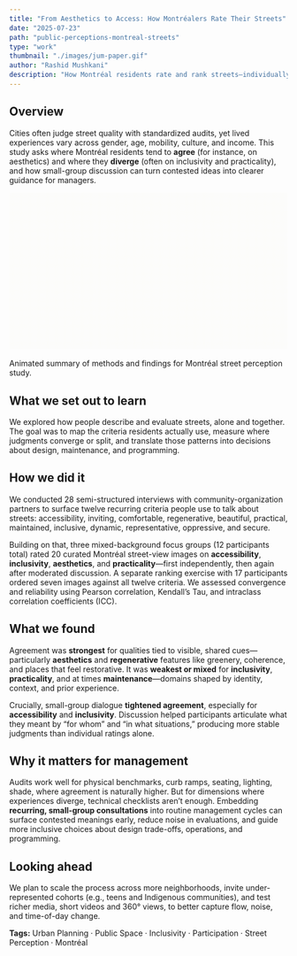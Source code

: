 ```yaml
---
title: "From Aesthetics to Access: How Montréalers Rate Their Streets"
date: "2025-07-23"
path: "public-perceptions-montreal-streets"
type: "work"
thumbnail: "./images/jum-paper.gif"
author: "Rashid Mushkani"
description: "How Montréal residents rate and rank streets—individually and in small groups—and what that means for managing more inclusive public spaces."
---
```


## Overview

Cities often judge street quality with standardized audits, yet lived experiences vary across gender, age, mobility, culture, and income. This study asks where Montréal residents tend to **agree** (for instance, on aesthetics) and where they **diverge** (often on inclusivity and practicality), and how small-group discussion can turn contested ideas into clearer guidance for managers.

<div className="image-gallery">
  <div className="gallery-item">
    <img src="./images/jum-paper.gif" alt="Animated summary of methods and findings for Montréal street perception study." />
    <div className="caption">
      <p className="caption-text">Animated summary of methods and findings for Montréal street perception study.</p>
    </div>
  </div>
</div>

## What we set out to learn

We explored how people describe and evaluate streets, alone and together. The goal was to map the criteria residents actually use, measure where judgments converge or split, and translate those patterns into decisions about design, maintenance, and programming.

## How we did it

We conducted 28 semi-structured interviews with community-organization partners to surface twelve recurring criteria people use to talk about streets: accessibility, inviting, comfortable, regenerative, beautiful, practical, maintained, inclusive, dynamic, representative, oppressive, and secure.

Building on that, three mixed-background focus groups (12 participants total) rated 20 curated Montréal street-view images on **accessibility**, **inclusivity**, **aesthetics**, and **practicality**—first independently, then again after moderated discussion. A separate ranking exercise with 17 participants ordered seven images against all twelve criteria. We assessed convergence and reliability using Pearson correlation, Kendall’s Tau, and intraclass correlation coefficients (ICC).

## What we found

Agreement was **strongest** for qualities tied to visible, shared cues—particularly **aesthetics** and **regenerative** features like greenery, coherence, and places that feel restorative. It was **weakest or mixed** for **inclusivity**, **practicality**, and at times **maintenance**—domains shaped by identity, context, and prior experience.

Crucially, small-group dialogue **tightened agreement**, especially for **accessibility** and **inclusivity**. Discussion helped participants articulate what they meant by “for whom” and “in what situations,” producing more stable judgments than individual ratings alone.

## Why it matters for management

Audits work well for physical benchmarks, curb ramps, seating, lighting, shade, where agreement is naturally higher. But for dimensions where experiences diverge, technical checklists aren’t enough. Embedding **recurring, small-group consultations** into routine management cycles can surface contested meanings early, reduce noise in evaluations, and guide more inclusive choices about design trade-offs, operations, and programming.

## Looking ahead

We plan to scale the process across more neighborhoods, invite under-represented cohorts (e.g., teens and Indigenous communities), and test richer media, short videos and 360° views, to better capture flow, noise, and time-of-day change.

**Tags:** Urban Planning · Public Space · Inclusivity · Participation · Street Perception · Montréal
